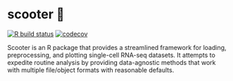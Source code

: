 # scooter 🛴

<!-- badges: start -->
[![R build status](https://github.com/igordot/scooter/workflows/R-CMD-check/badge.svg)](https://github.com/igordot/scooter/actions)
[![codecov](https://codecov.io/gh/igordot/scooter/branch/master/graph/badge.svg)](https://codecov.io/gh/igordot/scooter)
<!-- badges: end -->

Scooter is an R package that provides a streamlined framework for loading, preprocessing, and plotting single-cell RNA-seq datasets.
It attempts to expedite routine analysis by providing data-agnostic methods that work with multiple file/object formats with reasonable defaults.
